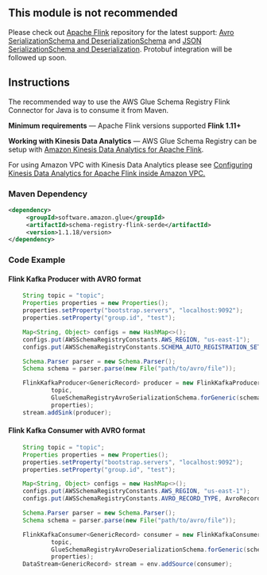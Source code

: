 ## This module is not recommended
Please check out [Apache Flink](https://github.com/apache/flink) 
repository for the latest support: [Avro SerializationSchema and DeserializationSchema](https://github.com/apache/flink/tree/master/flink-formats/flink-avro-glue-schema-registry) and [JSON SerializationSchema and Deserialization](https://github.com/apache/flink/tree/master/flink-formats/flink-json-glue-schema-registry). Protobuf integration will be followed up soon.

## Instructions

The recommended way to use the AWS Glue Schema Registry Flink Connector for Java is to consume it from Maven.

**Minimum requirements** &mdash; Apache Flink versions supported **Flink 1.11+**

**Working with Kinesis Data Analytics** &mdash; AWS Glue Schema Registry can be setup with [Amazon Kinesis Data 
Analytics 
for Apache Flink](https://docs.aws.amazon.com/kinesisanalytics/latest/java/what-is.html).

For using Amazon VPC with Kinesis Data Analytics please see [Configuring Kinesis Data Analytics for Apache Flink 
inside Amazon VPC.](https://docs.aws.amazon.com/kinesisanalytics/latest/java/vpc.html) 

### Maven Dependency
  ``` xml
  <dependency>
       <groupId>software.amazon.glue</groupId>
       <artifactId>schema-registry-flink-serde</artifactId>
       <version>1.1.18/version>
  </dependency>
  ```
### Code Example

#### Flink Kafka Producer with AVRO format

```java
    String topic = "topic";
    Properties properties = new Properties();
    properties.setProperty("bootstrap.servers", "localhost:9092");
    properties.setProperty("group.id", "test");

    Map<String, Object> configs = new HashMap<>();
    configs.put(AWSSchemaRegistryConstants.AWS_REGION, "us-east-1");
    configs.put(AWSSchemaRegistryConstants.SCHEMA_AUTO_REGISTRATION_SETTING, true);

    Schema.Parser parser = new Schema.Parser();
    Schema schema = parser.parse(new File("path/to/avro/file"));

    FlinkKafkaProducer<GenericRecord> producer = new FlinkKafkaProducer<>(
            topic,
            GlueSchemaRegistryAvroSerializationSchema.forGeneric(schema, topic, configs),
            properties);
    stream.addSink(producer);
```

#### Flink Kafka Consumer with AVRO format

```java
    String topic = "topic";
    Properties properties = new Properties();
    properties.setProperty("bootstrap.servers", "localhost:9092");
    properties.setProperty("group.id", "test");

    Map<String, Object> configs = new HashMap<>();
    configs.put(AWSSchemaRegistryConstants.AWS_REGION, "us-east-1");
    configs.put(AWSSchemaRegistryConstants.AVRO_RECORD_TYPE, AvroRecordType.GENERIC_RECORD.getName());

    Schema.Parser parser = new Schema.Parser();
    Schema schema = parser.parse(new File("path/to/avro/file"));

    FlinkKafkaConsumer<GenericRecord> consumer = new FlinkKafkaConsumer<>(
            topic,
            GlueSchemaRegistryAvroDeserializationSchema.forGeneric(schema, configs),
            properties);
    DataStream<GenericRecord> stream = env.addSource(consumer);
```